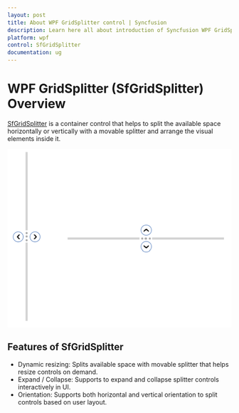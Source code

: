```yaml
---
layout: post
title: About WPF GridSplitter control | Syncfusion
description: Learn here all about introduction of Syncfusion WPF GridSplitter (SfGridSplitter) control, its elements and more details.
platform: wpf
control: SfGridSplitter
documentation: ug
---
```


# WPF GridSplitter (SfGridSplitter) Overview

[SfGridSplitter](https://help.syncfusion.com/cr/wpf/Syncfusion.Windows.Controls.Input.SfGridSplitter.html) is a container control that helps to split the available space horizontally or vertically with a movable splitter and arrange the visual elements inside it. 

![WPF GridSplitter resize and collapse](overview-images/wpf-grid-splitter-resize-and-collapse.png)

## Features of SfGridSplitter

* Dynamic resizing: Splits available space with movable splitter that helps resize controls on demand.
* Expand / Collapse: Supports to expand and collapse splitter controls interactively in UI.
* Orientation: Supports both horizontal and vertical orientation to split controls based on user layout.





